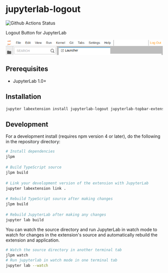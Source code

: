 # jupyterlab-logout

![Github Actions Status](https://github.com/jtpio/jupyterlab-logout/workflows/Build/badge.svg)

Logout Button for JupyterLab

![screenshot](./doc/screenshot.png)

## Prerequisites

* JupyterLab 1.0+

## Installation

```bash
jupyter labextension install jupyterlab-logout jupyterlab-topbar-extension
```

## Development

For a development install (requires npm version 4 or later), do the following in the repository directory:

```bash
# Install dependencies
jlpm

# Build TypeScript source
jlpm build

# Link your development version of the extension with JupyterLab
jupyter labextension link .

# Rebuild TypeScript source after making changes
jlpm build

# Rebuild JupyterLab after making any changes
jupyter lab build
```

You can watch the source directory and run JupyterLab in watch mode to watch for changes in the extension's source and automatically rebuild the extension and application.

```bash
# Watch the source directory in another terminal tab
jlpm watch
# Run jupyterlab in watch mode in one terminal tab
jupyter lab --watch
```

